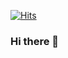 [![Hits](https://hits.seeyoufarm.com/api/count/incr/badge.svg?url=https%3A%2F%2Fgithub.com%2Fjeffoio&count_bg=%2379C83D&title_bg=%23555555&icon=&icon_color=%23E7E7E7&title=visit&edge_flat=false)](https://hits.seeyoufarm.com)
### Hi there 👋

<!-- ![Jeff's GitHub stats](https://github-readme-stats.vercel.app/api?username=jeffoio&theme=noctis_minimus&show_icons=true) -->


<!--
**jeffoio/jeffoio** is a ✨ _special_ ✨ repository because its `README.md` (this file) appears on your GitHub profile.

Here are some ideas to get you started:

- 🔭 I’m currently working on ...
- 🌱 I’m currently learning ...
- 👯 I’m looking to collaborate on ...
- 🤔 I’m looking for help with ...
- 💬 Ask me about ...
- 📫 How to reach me: ...
- 😄 Pronouns: ...
- ⚡ Fun fact: ...
-->
